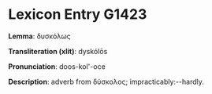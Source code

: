 # Lexicon Entry G1423

**Lemma**: δυσκόλως

**Transliteration (xlit)**: dyskólōs

**Pronunciation**: doos-kol'-oce

**Description**:
adverb from δύσκολος; impracticably:--hardly.
